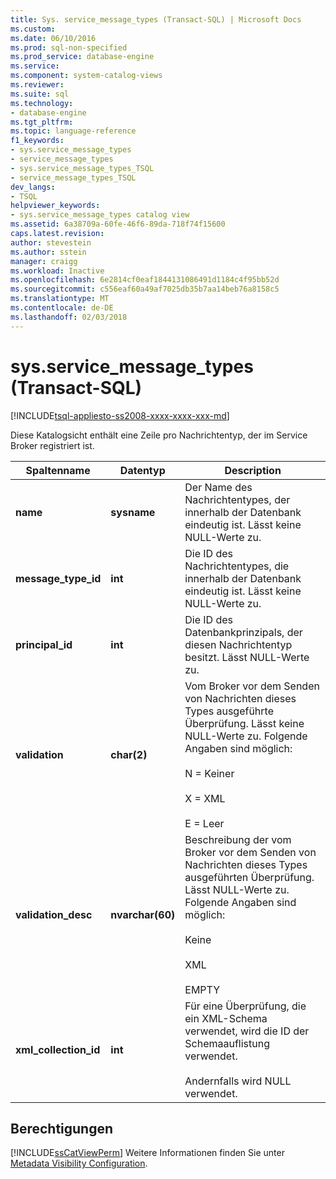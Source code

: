 ```yaml
---
title: Sys. service_message_types (Transact-SQL) | Microsoft Docs
ms.custom: 
ms.date: 06/10/2016
ms.prod: sql-non-specified
ms.prod_service: database-engine
ms.service: 
ms.component: system-catalog-views
ms.reviewer: 
ms.suite: sql
ms.technology:
- database-engine
ms.tgt_pltfrm: 
ms.topic: language-reference
f1_keywords:
- sys.service_message_types
- service_message_types
- sys.service_message_types_TSQL
- service_message_types_TSQL
dev_langs:
- TSQL
helpviewer_keywords:
- sys.service_message_types catalog view
ms.assetid: 6a38709a-60fe-46f6-89da-718f74f15600
caps.latest.revision: 
author: stevestein
ms.author: sstein
manager: craigg
ms.workload: Inactive
ms.openlocfilehash: 6e2814cf0eaf1844131086491d1184c4f95bb52d
ms.sourcegitcommit: c556eaf60a49af7025db35b7aa14beb76a8158c5
ms.translationtype: MT
ms.contentlocale: de-DE
ms.lasthandoff: 02/03/2018
---
```

# <a name="sysservicemessagetypes-transact-sql"></a>sys.service_message_types (Transact-SQL)
[!INCLUDE[tsql-appliesto-ss2008-xxxx-xxxx-xxx-md](../../includes/tsql-appliesto-ss2008-xxxx-xxxx-xxx-md.md)]

  Diese Katalogsicht enthält eine Zeile pro Nachrichtentyp, der im Service Broker registriert ist.
  
|Spaltenname|Datentyp|Description|  
|-----------------|---------------|-----------------|  
|**name**|**sysname**|Der Name des Nachrichtentypes, der innerhalb der Datenbank eindeutig ist. Lässt keine NULL-Werte zu.|  
|**message_type_id**|**int**|Die ID des Nachrichtentypes, die innerhalb der Datenbank eindeutig ist. Lässt keine NULL-Werte zu.|  
|**principal_id**|**int**|Die ID des Datenbankprinzipals, der diesen Nachrichtentyp besitzt. Lässt NULL-Werte zu.|  
|**validation**|**char(2)**|Vom Broker vor dem Senden von Nachrichten dieses Types ausgeführte Überprüfung. Lässt keine NULL-Werte zu. Folgende Angaben sind möglich:<br /><br /> N = Keiner<br /><br /> X = XML<br /><br /> E = Leer|  
|**validation_desc**|**nvarchar(60)**|Beschreibung der vom Broker vor dem Senden von Nachrichten dieses Types ausgeführten Überprüfung. Lässt NULL-Werte zu. Folgende Angaben sind möglich:<br /><br /> Keine<br /><br /> XML<br /><br /> EMPTY|  
|**xml_collection_id**|**int**|Für eine Überprüfung, die ein XML-Schema verwendet, wird die ID der Schemaauflistung verwendet.<br /><br /> Andernfalls wird NULL verwendet.|  
  
## <a name="permissions"></a>Berechtigungen  
 [!INCLUDE[ssCatViewPerm](../../includes/sscatviewperm-md.md)] Weitere Informationen finden Sie unter [Metadata Visibility Configuration](../../relational-databases/security/metadata-visibility-configuration.md).  
  
  
